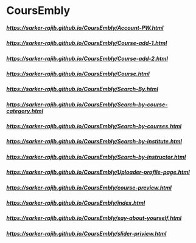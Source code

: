 # CoursEmbly
##### https://sarker-rajib.github.io/CoursEmbly/Account-PW.html
##### https://sarker-rajib.github.io/CoursEmbly/Course-add-1.html
##### https://sarker-rajib.github.io/CoursEmbly/Course-add-2.html
##### https://sarker-rajib.github.io/CoursEmbly/Course.html
##### https://sarker-rajib.github.io/CoursEmbly/Search-By.html
##### https://sarker-rajib.github.io/CoursEmbly/Search-by-course-category.html
##### https://sarker-rajib.github.io/CoursEmbly/Search-by-courses.html
##### https://sarker-rajib.github.io/CoursEmbly/Search-by-institute.html
##### https://sarker-rajib.github.io/CoursEmbly/Search-by-instructor.html
##### https://sarker-rajib.github.io/CoursEmbly/Uploader-profile-page.html
##### https://sarker-rajib.github.io/CoursEmbly/course-preview.html
##### https://sarker-rajib.github.io/CoursEmbly/index.html
##### https://sarker-rajib.github.io/CoursEmbly/say-about-yourself.html
##### https://sarker-rajib.github.io/CoursEmbly/slider-priview.html
